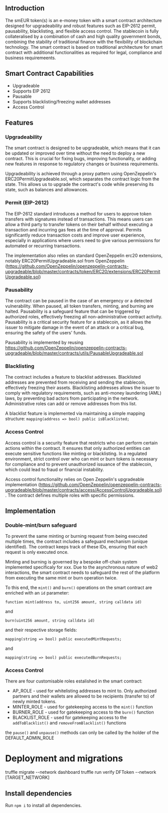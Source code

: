 ## Introduction 

The smEUR token(s) is an e-money token with a smart contract architecture designed for upgradeability and robust features such as EIP-2612 permit, pausability, blacklisting, and flexible access control. The stablecoin is fully collateralised by a combination of cash and high quality government bonds, combining the stability of traditional finance with the flexibility of blockchain technology. The smart contract is based on traditional architecture for smart contract with additional functionalities as required for legal, compliance and business requiremeents.


## Smart Contract Capabilities

- Upgradeable
- Supports EIP 2612
- Pausable
- Supports blacklisting/freezing wallet addresses
- Access Control

## Features

### Upgradeability

The smart contract is designed to be upgradeable, which means that it can be updated or improved over time without the need to deploy a new contract. This is crucial for fixing bugs, improving functionality, or adding new features in response to regulatory changes or business requirements.

Upgradeability is achieved through a proxy pattern using OpenZeppelin's ERC20PermitUpgradeable.sol, which separates the contract logic from the state. This allows us to upgrade the contract's code while preserving its state, such as balances and allowances.


### Permit (EIP-2612)

The EIP-2612 standard introduces a method for users to approve token transfers with signatures instead of transactions. This means users can allow a third party to transfer tokens on their behalf without executing a transaction and incurring gas fees at the time of approval. Permits significantly reduce transaction costs and improve user experience, especially in applications where users need to give various permissions for automated or recurring transactions.

The implementation also relies on standard OpenZeppelin erc20 extensions, notably ERC20PermitUpgradeable.sol from OpenZeppelin (https://github.com/OpenZeppelin/openzeppelin-contracts-upgradeable/blob/master/contracts/token/ERC20/extensions/ERC20PermitUpgradeable.sol)

### Pausability

The contract can be paused in the case of an emergency or a detected vulnerability. When paused, all token transfers, minting, and burning are halted. Pausability is a safeguard feature that can be triggered by authorized roles, effectively freezing all non-administrative contract activity. Pausability is a critical security feature for a stablecoin, as it allows the issuer to mitigate damage in the event of an attack or a critical bug, ensuring the safety of the users' funds.

Pausability is implemented by reusing https://github.com/OpenZeppelin/openzeppelin-contracts-upgradeable/blob/master/contracts/utils/PausableUpgradeable.sol

### Blacklisting

The contract includes a feature to blacklist addresses. Blacklisted addresses are prevented from receiving and sending the stablecoin, effectively freezing their assets. Blacklisting addresses allows the issuer to comply with regulatory requirements, such as anti-money laundering (AML) laws, by preventing bad actors from participating in the network. Administrative roles can add or remove addresses from this list.

A blacklist feature is implemented via maintaining a simple mapping structure:
`mapping(address => bool) public isBlacklisted;`

### Access Control

Access control is a security feature that restricts who can perform certain actions within the contract. It ensures that only authorized entities can execute sensitive functions like minting or blacklisting. In a regulated environment, strict control over who can mint or burn tokens is necessary for compliance and to prevent unauthorized issuance of the stablecoin, which could lead to fraud or financial instability.

Access control functionality relies on Open Zeppelin's upgradeable implementation (https://github.com/OpenZeppelin/openzeppelin-contracts-upgradeable/blob/master/contracts/access/AccessControlUpgradeable.sol). The contract defines multiple roles with specific permissions.

## Implementation

### Double-mint/burn safeguard

To prevent the same minting or burning request from being executed multiple times, the contract includes a safeguard mechanism (unique identified). The contract keeps track of these IDs, ensuring that each request is only executed once.

Minting and burning is governed by a bespoke off-chain system implemented specificaly for xxx. Due to the asynchronous nature of web2 interactions, the smart contract needs to safeguard the rest of the platform from executing the same mint or burn operation twice. 

To this end, the `mint()` and `burn()` operations on the smart contract are enriched with an `id` parameter: 

`function mint(address to, uint256 amount, string calldata id)` 

and 

`burn(uint256 amount, string calldata id)` 

and their respective storage fields:

`mapping(string => bool) public executedMintRequests;`

and

`mapping(string => bool) public executedBurnRequests;`

### Access Control

There are four customisable roles estalished in the smart contract:

- AP_ROLE - used for whitelisting addresses to mint to. Only authorized partners and their wallets are allowed to be recipients (transfer to) of newly minted tokens. 
- MINTER_ROLE - used for gatekeeping access to the `mint()` function
- BURNER_ROLE - used for gatekeeping access to the `burn()` function
- BLACKLIST_ROLE - used for gatekeeping access to the `addToBlacklist()` and `removeFromBlacklist()` functions

the `pause()` and `unpause()` methods can only be called by the holder of the DEFAULT_ADMIN_ROLE

# Deployment and migrations

truffle migrate --network dashboard
truffle run verify DFToken --network [TARGET_NETWORK]

## Install dependencies

Run `npm i` to install all dependencies.
